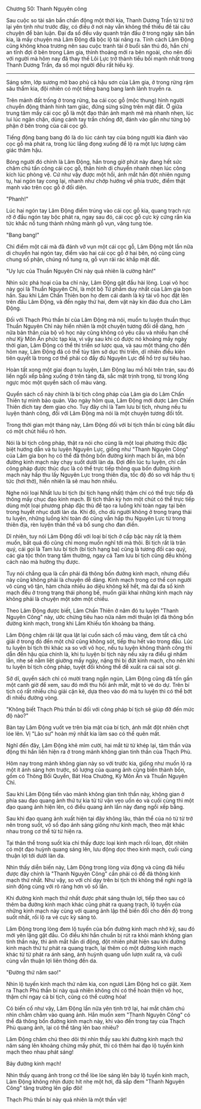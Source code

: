 




Chương 50: Thanh Nguyên công


Sau cuộc so tài săn bắn chấn động một thời kia, Thanh Dương Trấn từ từ trở lại yên tịnh như trước đây, có điều ở nơi này vẫn không thể thiếu đề tài câu chuyện để bàn luận. Đại đa số đều vây quanh trận đấu ở trong ngày săn bắn kia, là mấy chuyện mà Lâm Động đã bộc lộ tài năng ra. Tính cách Lâm Động cũng không khoa trương nên sau cuộc tranh tài ở buổi săn thú đó, hắn chỉ an tĩnh đợi ở bên trong Lâm gia, thỉnh thoảng mới ra bên ngoài, cho nên đối với người mà hôm nay đã thay thế Lôi Lực trở thành tiểu bối mạnh nhất trong Thanh Dương Trấn, đa số mọi người đều rất hiếu kỳ.

***

Sáng sớm, lớp sương mờ bao phủ cả hậu sơn của Lâm gia, ở trong rừng rậm sâu thẩm kia, đội nhiên có một tiếng bang bang lanh lảnh truyền ra.

Trên mảnh đất trống ở trong rừng, ba cái cọc gỗ (mộc thung) hình người chuyển động thành hình tam giác, đứng sừng sững trên mặt đất. Ở giữa trung tâm mấy cái cọc gỗ là một đạo thân ảnh mạnh mẽ mà nhanh nhẹn, lúc lui lúc ngăn chặn, dùng cánh tay trần chống đỡ, đánh vào gần như từng bộ phận ở bên trong của cái cọc gỗ.

Tiếng động bang bang đó là do lúc cánh tay của bóng người kia đánh vào cọc gỗ mà phát ra, trong lúc lắng đọng xuống để lộ ra một lực lượng cảm giác thâm hậu.

Bóng người đó chính là Lâm Động, hắn trong giờ phút này đang hết sức chăm chú tấn công cái cọc gỗ, thân hình di chuyển nhanh nhẹn lúc công kích lúc phòng vệ. Cứ như vậy được một hồi, ánh mắt hắn đột nhiên ngưng tụ, hai ngón tay cong lại, nhanh như chớp hướng về phía trước, điểm thật mạnh vào trên cọc gỗ ở đối diện.

"Phanh!"

Lúc hai ngón tay Lâm Động điểm trúng vào cái cọc gỗ kia, quang trạch rực rỡ ở đầu ngón tay bộc phát ra, ngay sau đó, cái cọc gỗ cực kỳ cứng rắn kia tức khắc nổ tung thành những mảnh gỗ vụn, văng tung tóe.

"Bang bang!"

Chỉ điểm một cái mà đã đánh vỡ vụn một cái cọc gỗ, Lâm Động một lần nữa di chuyển hai ngón tay, điểm vào hai cái cọc gỗ ở hai bên, nó cũng cùng chung số phận, chúng nổ tung ra, gỗ vụn rải rác khắp mặt đất.

"Uy lực của Thuần Nguyên Chỉ này quả nhiên là cường hãn!"

Nhìn sức phá hoại của ba chỉ này, Lâm Động gật đầu hài lòng. Loại võ học này gọi là Thuần Nguyên Chỉ, là một bộ Tứ phẩm duy nhất của Lâm gia bọn hắn. Sau khi Lâm Chấn Thiên bọn họ đem cái danh là kỳ tài võ học đặt lên trên đầu Lâm Động, và đến ngày thứ hai, đem vật này kín đáo đưa cho Lâm Động.

Đối với Thạch Phù thần bí của Lâm Động mà nói, muốn tu luyện thuần thục Thuần Nguyên Chỉ này hiển nhiên là một chuyện tương đối dễ dàng, hơn nữa bản thân của bộ võ học này cũng không có yêu cầu và nhiều hạn chế như Kỳ Môn Ấn phức tạp kia, vì vậy sau khi có được nó khoảng mấy ngày thời gian, Lâm Động có thể thi triển sơ lược qua, và sau một tháng cho đến hôm nay, Lâm Động đã có thể tùy tâm sở dục thi triển, dĩ nhiên điều kiện tiên quyết là trong cơ thể phải có đầy đủ Nguyên Lực để hổ trợ sự tiêu hao.

Hoàn tất xong một giai đoạn tu luyện, Lâm Động lau mồ hôi trên trán, sau đó liền ngồi xếp bằng xuống ở trên tảng đá, sắc mặt trịnh trọng, từ trong lồng ngực móc một quyển sách cổ màu vàng.

Quyển sách cổ này chính là bí tịch công pháp của Lâm gia do Lâm Chấn Thiên tự mình bảo quản. Vào ngày hôm qua, Lâm Động mới được Lâm Chiến Thiên đích tay đem giao cho. Tuy đây chỉ là Tam lưu bí tịch, nhưng nếu tu luyện thành công, đối với Lâm Động mà nói là một chuyện tương đối tốt.

Trong thời gian một tháng này, Lâm Động đối với bí tịch thần bí cũng bắt đầu có một chút hiểu rõ hơn.

Nói là bí tịch công pháp, thật ra nói cho cùng là một loại phương thức đặc biệt hướng dẫn và tu luyện Nguyên Lực, giống như "Thanh Nguyên Công" của Lâm gia bọn họ có thể đả thông bốn đường kinh mạch bí ẩn, mà bốn đường kinh mạch này chạy suốt dưới làn da. Đợi đến lúc tu luyện, chỉ cần công pháp được thúc dục là có thể trực tiếp thông qua bốn đường kinh mạch này hấp thu lấy Nguyên Lực trong thiên địa, tốc độ đó so với hấp thu tị tức (hơi thở), hiển nhiên là sẽ mau hơn nhiều.

Nghe nói loại Nhất lưu bí tịch (bí tịch hạng nhất) thậm chí có thể trực tiếp đả thông mấy chục đạo kinh mạch. Bí tịch thần kỳ hơn một chút có thể trực tiếp dùng một loại phương pháp đặc thù để tạo ra luồng khí toàn ngay tại bên trong huyết nhục dưới làn da. Khi đó, cho dù người không ở trong trạng thái tu luyện, những luồng khí toàn đó cũng vẫn hấp thu Nguyên Lực từ trong thiên địa, rèn luyện thân thể và bổ sung cho đan điền.

Dĩ nhiên, tuy nói Lâm Động đối với loại bí tịch ở cấp bậc này rất là thèm muốn, bất quá đó cũng chỉ mong muốn nghĩ tới mà thôi. Bí tịch rất là trân quý, cái gọi là Tam lưu bí tịch (bí tịch hạng ba) cũng là tương đối cao quý, các gia tộc thôn trang tầm thường, ngay cả Tam lưu bí tịch cũng đều không cách nào mà hưởng thụ được.

Tuy nói chẳng qua là cần phải đả thông bốn đường kinh mạch, nhưng điều này cũng không phải là chuyện dễ dàng. Kinh mạch trong cơ thể con người vô cùng vô tận, hàm chứa nhiều ảo diệu không kể hết, mà đại đa số kinh mạch đều ở trong trạng thái phong bế, muốn giải khai những kinh mạch này không phải là chuyện một sớm một chiều.

Theo Lâm Động được biết, Lâm Chấn Thiên ở năm đó tu luyện "Thanh Nguyên Công" này, ước chừng tiêu hao nửa năm mới thuận lợi đả thông bốn đường kinh mạch, trong khi Lâm Khiếu tốn khoảng ba tháng.

Lâm Động chậm rãi lật qua lật lại cuốn sách cổ màu vàng, đem tất cả chú giải ở trong đó đến một chữ cũng không sót, tiếp thu hết vào trong đầu. Lúc tu luyện bí tịch thì khác xa so với võ học, nếu tu luyện không thành công thì dẫn đến hậu qủa chính là, khi tu luyện bí tịch này nếu xảy ra điều gì nhầm lẫn, nhẹ sẽ nằm liệt giường mấy ngày, nặng thì bị đứt kinh mạch, cho nên khi tu luyện bí tịch công pháp, tuyệt đối không thể để xuất ra cái sai sót gì.

Sở dĩ, quyển sách chỉ có mười trang ngắn ngủn, Lâm Động cũng đã tốn gần một canh giờ để xem, sau đó mới thu hồi ánh mắt, mặt tỏ vẻ do dự. Trên bí tịch có rất nhiều chú giải cặn kẽ, dựa theo vào đó mà tu luyện thì có thể bớt đi nhiều đường vòng.

"Không biết Thạch Phù thần bí đối với công pháp bí tịch sẽ giúp đỡ đến mức độ nào?"

Bàn tay Lâm Động vuốt ve trên bìa mặt của bí tịch, ánh mắt đột nhiên chợt lóe lên. Vị "Lão sư" hoàn mỹ nhất kia làm sao có thể quên mất.

Nghĩ đến đây, Lâm Động khẽ mỉm cười, hai mắt từ từ khép lại, tâm thần vừa động thì hắn liền hiện ra ở trong mảnh không gian tinh thần của Thạch Phù.

Hôm nay trong mảnh không gian này so với trước kia, giống như muốn lộ ra một ít ánh sáng hơn trước, số lượng của quang ảnh cũng biến thành bốn, gồm có Thông Bối Quyền, Bát Hoa Chưởng, Kỳ Môn Ấn và Thuần Nguyên Chỉ.

Sau khi Lâm Động tiến vào mảnh không gian tinh thần này, không gian ở phía sau đạo quang ảnh thứ tư kia từ từ vặn vẹo uốn éo và cuối cùng thì một đạo quang ảnh hiện lên, có điều quang ảnh lần này đang ngồi xếp bằng.

Sau khi đạo quang ảnh xuất hiện tại đây không lâu, thân thể của nó từ từ trở nên trong suốt, vô số đạo ánh sáng giống như kinh mạch, theo mặt khác nhau trong cơ thể từ từ hiện ra.

Tại thân thể trong suốt kia chỉ thấy được loại kinh mạch rối loạn, đột nhiên có một đạo huỳnh quang sáng lên, lưu động dọc theo kinh mạch, cuối cùng thuận lợi tới dưới làn da.

Nhìn thấy diễn biến này, Lâm Động trong lòng vừa động và cũng đã hiểu được đây chính là "Thanh Nguyên Công" cần phải có để đả thông kinh mạch thứ nhất. Như vậy, so với chỉ dạy trên bí tịch thì không thể nghi ngờ là sinh động cùng với rõ ràng hơn vô số lần.

Khi đường kinh mạch thứ nhất được phát sáng thuận lợi, tiếp theo sau có thêm ba đường kinh mạch khác cũng phát ra quang trạch, lộ tuyến của những kinh mạch này cùng với quang ảnh lập thể biến đổi cho đến độ trong suốt nhất, rồi lộ ra vẻ cực kỳ sáng tỏ.

Lâm Động trong lòng đem lộ tuyến của bốn đường kinh mạch nhớ kỹ, sau đó mới yên lặng gật đầu. Có điều khi hắn chuẩn bị rút ra khỏi mảnh không gian tinh thần này, thì ánh mắt hắn di động, đột nhiên phát hiện sau khi đường kinh mạch thứ tư phát ra quang trạch, lại thêm có một đường kinh mạch khác từ từ phát ra ánh sáng, ánh huỳnh quang uốn lượn xuất ra, và cuối cùng vẫn thuận lợi liên thông đến da.

"Đường thứ năm sao!"

Nhìn lộ tuyến kinh mạch thứ năm kia, con ngươi Lâm Động hơi co giật. Xem ra Thạch Phù thần bí này quả nhiên không chỉ có thể hoàn thiện võ học, thậm chí ngay cả bí tịch, cũng có thể cường hóa!

Có biến cố như vậy, Lâm Động lần nữa yên tịnh trở lại, hai mắt chăm chú nhìn chằm chằm vào quang ảnh. Hắn muốn xem "Thanh Nguyên Công" có thể đả thông bốn đường kinh mạch này, khi vào đến trong tay của Thạch Phù quang ảnh, lại có thể tăng lên bao nhiêu?

Lâm Động chăm chú theo dõi thì nhìn thấy sau khi đường kinh mạch thứ năm sáng lên khoảng chừng mấy phút, thì có thêm hai đạo lộ tuyến kinh mạch theo nhau phát sáng!

Bảy đường kinh mạch!

Nhìn thấy quang ảnh trong cơ thể lòe lòe sáng lên bảy lộ tuyến kinh mạch, Lâm Động không nhịn được hít nhẹ một hơi, đã sắp đem "Thanh Nguyên Công" tăng trưởng lên gấp đôi!

Thạch Phù thần bí này quả nhiên là một thần vật!




